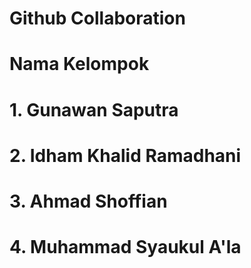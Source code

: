 # Github Collaboration
# Nama Kelompok
# 1. Gunawan Saputra
# 2. Idham Khalid Ramadhani
# 3. Ahmad Shoffian
# 4. Muhammad Syaukul A'la
